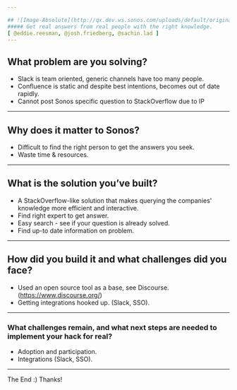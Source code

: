 ```yaml
---

## ![Image-Absolute](http://qx.dev.ws.sonos.com/uploads/default/original/1X/a9c45f007dc2897136c6c748906ff9d0b338492a.png)
##### Get real answers from real people with the right knowledge.
[ @eddie.reesman, @josh.friedberg, @sachin.lad ]
---
```


## What problem are you solving?

- Slack is team oriented, generic channels have too many people.
- Confluence is static and despite best intentions, becomes out of date rapidly.
- Cannot post Sonos specific question to StackOverflow due to IP

---

## Why does it matter to Sonos?

- Difficult to find the right person to get the answers you seek.
- Waste time & resources.

---

## What is the solution you’ve built?

- A StackOverflow-like solution that makes querying the companies' knowledge more efficient and interactive.
- Find right expert to get answer.
- Easy search - see if your question is already solved.
- Find up-to date information on problem.

---

## How did you build it and what challenges did you face?

- Used an open source tool as a base, see Discourse. (https://www.discourse.org/)
- Getting integrations hooked up. (Slack, SSO).

---

### What challenges remain, and what next steps are needed to implement your hack for real?

- Adoption and participation.
- Integrations (Slack, SSO).

---

The End :) Thanks!
